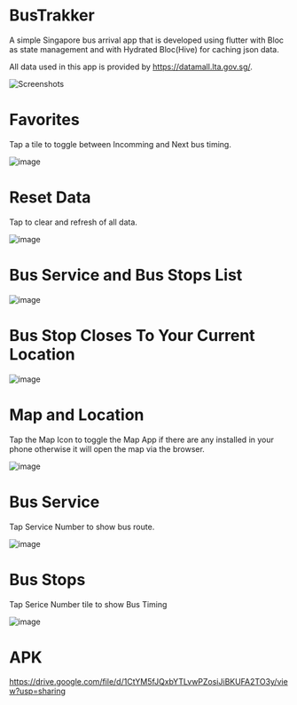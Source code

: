 # BusTrakker

A simple Singapore bus arrival app that is developed using flutter with Bloc as state management and with Hydrated Bloc(Hive) for caching json data.

All data used in this app is provided by https://datamall.lta.gov.sg/.

![Screenshots](https://user-images.githubusercontent.com/79257863/136990156-7c169e7e-0650-4d72-bb29-d5b065736874.png)

# Favorites
Tap a tile to toggle between Incomming and Next bus timing.

![image](https://user-images.githubusercontent.com/79257863/136990506-ed55d3ba-1e88-4006-b495-1bd46b10e9d1.png)

# Reset Data
Tap to clear and refresh of all data.

![image](https://user-images.githubusercontent.com/79257863/136990628-1ff1e6a2-d5fd-4ea6-928a-d46b21b1720e.png)

# Bus Service and Bus Stops List

![image](https://user-images.githubusercontent.com/79257863/136990811-9c27e106-e0bc-4206-829f-c21d0b7cc0f8.png)

# Bus Stop Closes To Your Current Location

![image](https://user-images.githubusercontent.com/79257863/136990888-093a0793-ffed-4ed6-a961-81477be0ccf7.png)

# Map and Location
Tap the Map Icon to toggle the Map App if there are any installed in your phone otherwise it will open the map via the browser.

![image](https://user-images.githubusercontent.com/79257863/136991123-7be14d02-ed62-477a-9fd8-6cf6abc30fab.png)

# Bus Service
Tap Service Number to show bus route.

![image](https://user-images.githubusercontent.com/79257863/136991562-0d39a03a-8470-4ab8-9397-633228211222.png)

# Bus Stops
Tap Serice Number tile to show Bus Timing

![image](https://user-images.githubusercontent.com/79257863/136991963-1bd8b518-1482-476a-92d1-3075fb9d4e7c.png)

# APK
https://drive.google.com/file/d/1CtYM5fJQxbYTLvwPZosiJiBKUFA2TO3y/view?usp=sharing
